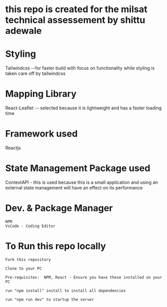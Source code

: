 # this repo is created for the milsat technical assessement by shittu adewale

# Styling
Tailwindcss --for faster build with focus on functionality while styling is taken care off by tailwindcss

# Mapping Library
React-Leaflet -- selected because it is lightweight and has a faster loading time

# Framework used
Reactjs

# State Management Package used
  ContextAPI - this is used because this is a small application and using an external state management will have an effect on its performance

# Dev. & Package Manager
    NPM
    VsCode - Coding Editor
 # To Run this repo locally
 
    Fork this repository

    Clone to your PC

    Pre-requisites:  NPM, React - Ensure you have these installed on your PC

    run "npm install" install to install all dependencies

    run "npm run dev" to startup the server

